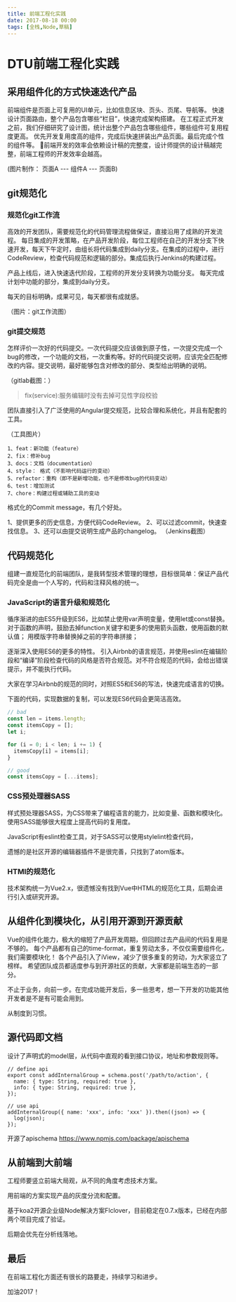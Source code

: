 ```yaml
---
title: 前端工程化实践
date: 2017-08-18 00:00
tags: [全栈,Node,草稿]
---
```


# DTU前端工程化实践

## 采用组件化的方式快速迭代产品

前端组件是页面上可复用的UI单元，比如信息区块、页头、页尾、导航等。
快速设计页面路由，整个产品包含哪些“栏目”，快速完成架构搭建。
在工程正式开发之前，我们仔细研究了设计图，统计出整个产品包含哪些组件，哪些组件可复用程度更高。
优先开发复用度高的组件，完成后快速拼装出产品页面。最后完成个性的组件等。
前端开发的效率会依赖设计稿的完整度，设计师提供的设计稿越完整，前端工程师的开发效率会越高。

(图片制作： 页面A --- 组件A --- 页面B)

## git规范化
### 规范化git工作流
高效的开发团队，需要规范化的代码管理流程做保证，直接沿用了成熟的开发流程。
每日集成的开发策略，在产品开发阶段，每位工程师在自己的开发分支下快速开发，每天下午定时，由组长将代码集成到daily分支。在集成的过程中，进行CodeReview，检查代码规范和逻辑的部分。集成后执行Jenkins的构建过程。

产品上线后，进入快速迭代阶段，工程师的开发分支转换为功能分支。
每天完成计划中功能的部分，集成到daily分支。

每天的目标明确，成果可见，每天都很有成就感。

（图片：git工作流图）

### git提交规范
怎样评价一次好的代码提交。一次代码提交应该做到原子性，一次提交完成一个bug的修改，一个功能的文档，一次重构等。好的代码提交说明，应该完全匹配修改的内容。提交说明，最好能够包含对修改的部分、类型给出明确的说明。


（gitlab截图：）

> fix(service):服务编辑时没有去掉可见性字段校验

团队直接引入了广泛使用的Angular提交规范，比较合理和系统化，并且有配套的工具。

（工具图片）
```
1、feat：新功能（feature）
2、fix：修补bug
3、docs：文档（documentation）
4、style： 格式（不影响代码运行的变动）
5、refactor：重构（即不是新增功能，也不是修改bug的代码变动）
6、test：增加测试
7、chore：构建过程或辅助工具的变动
```
格式化的Commit message，有几个好处。

1、提供更多的历史信息，方便代码CodeReview。
2、可以过滤commit，快速查找信息。
3、还可以由提交说明生成产品的changelog。
（Jenkins截图）

## 代码规范化
组建一直规范化的前端团队，是我转型技术管理的理想，目标很简单：保证产品代码完全是由一个人写的，代码和注释风格的统一。

### JavaScript的语言升级和规范化
循序渐进的由ES5升级到ES6，比如禁止使用var声明变量，使用let或const替换。
对于函数的声明，鼓励去掉function关键字和更多的使用箭头函数，使用函数的默认值；
用模版字符串替换掉之前的字符串拼接；

逐渐深入使用ES6的更多的特性。
引入Airbnb的语言规范，并使用eslint在编辑阶段和“编译”阶段检查代码的风格是否符合规范。对不符合规范的代码，会给出错误提示，并不能执行代码。

大家在学习Airbnb的规范的同时，对照ES5和ES6的写法，快速完成语言的切换。

下面的代码，实现数据的复制，可以发现ES6代码会更简洁高效。

```javascript
// bad
const len = items.length;
const itemsCopy = [];
let i;

for (i = 0; i < len; i += 1) {
  itemsCopy[i] = items[i];
}

// good
const itemsCopy = [...items];
```

### CSS预处理器SASS
样式预处理器SASS，为CSS带来了编程语言的能力，比如变量、函数和模块化。使用SASS能够很大程度上提高代码的复用度。

JavaScript有eslint检查工具，对于SASS可以使用stylelint检查代码，

遗憾的是社区开源的编辑器插件不是很完善，只找到了atom版本。

### HTMl的规范化
技术架构统一为Vue2.x，很遗憾没有找到Vue中HTML的规范化工具，后期会进行引入或研究开源。

## 从组件化到模块化，从引用开源到开源贡献
Vue的组件化能力，极大的缩短了产品开发周期，但回顾过去产品间的代码复用是不够的。
每个产品都有自己的time-format，重复劳动太多，不仅仅需要组件化，我们需要模块化！
各个产品引入了iView，减少了很多重复的劳动，为大家竖立了榜样。
希望团队成员都适度参与到开源社区的贡献，大家都是前端生态的一部分。

不止于业务，向前一步。在完成功能开发后，多一些思考，想一下开发的功能其他开发者是不是有可能会用到。

从制度到习惯。

## 源代码即文档
设计了声明式的model层，从代码中直观的看到接口协议，地址和参数规则等。
```
// define api
export const addInternalGroup = schema.post('/path/to/action', {
  name: { type: String, required: true },
  info: { type: String, required: true },
});

// use api
addInternalGroup({ name: 'xxx', info: 'xxx' }).then((json) => {
  log(json);  
});
```
开源了apischema https://www.npmjs.com/package/apischema

## 从前端到大前端

工程师要竖立前端大局观，从不同的角度考虑技术方案。

用前端的方案实现产品的灰度分流和配置。

基于koa2开源企业级Node解决方案Flclover，目前稳定在0.7.x版本，已经在内部两个项目完成了验证。

后期会优先在分析线落地。

## 最后
在前端工程化方面还有很长的路要走，持续学习和进步。

加油2017！
